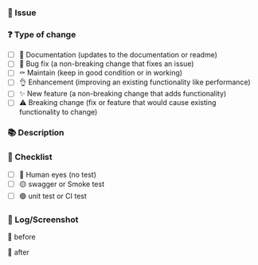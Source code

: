 ### 🔗 Issue

<!-- 문제 상황에 대한 요약 또는 제목에 준하는 해결 내용을 남은 티켓이나 이슈 번호가 있으면 명시해주세요. -->
<!-- 코드의 변경 사항에 대해 의미 있는 커밋으로 구분하고 커밋 메시지도 이에 준하는 내용으로 작성해주세요. -->

### ❓ Type of change

<!-- 참고할 필요가 없는 항목은 지워주세요. 포함해야 하지만 포함하지 않은 내용이라면 남겨둘 수 있습니다. -->

- [ ] 📖 Documentation (updates to the documentation or readme)
- [ ] 🐞 Bug fix (a non-breaking change that fixes an issue)
- [ ] ⚰️ Maintain (keep in good condition or in working)
- [ ] 👌 Enhancement (improving an existing functionality like performance)
- [ ] ✨ New feature (a non-breaking change that adds functionality)
- [ ] ⚠️ Breaking change (fix or feature that would cause existing functionality to change)

### 📚 Description

<!-- 이슈를 해결한 코드에 대해 설명해주세요. -->

### 📝 Checklist

<!-- 테스트 코드 구성이 가능하다면 포함해주세요. -->
<!-- 문서화가 따로 필요 없는 부분이라면 해당 항목을 삭제해주세요. -->

- [ ] 🔴 Human eyes (no test)
- [ ] 🟡 swagger or Smoke test
- [ ] 🟢 unit test or CI test

### 📸 Log/Screenshot

<!-- 로그나 테스트 스크린샷이 있을 경우 첨부해주세요. -->

🌱 before

🏡 after
